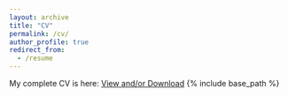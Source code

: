```yaml
---
layout: archive
title: "CV"
permalink: /cv/
author_profile: true
redirect_from:
  - /resume
---
```


My complete CV is here: <a href="https://utsoree.github.io/files/CV_Utsoree.pdf" target="_blank">View and/or Download</a>
{% include base_path %}


